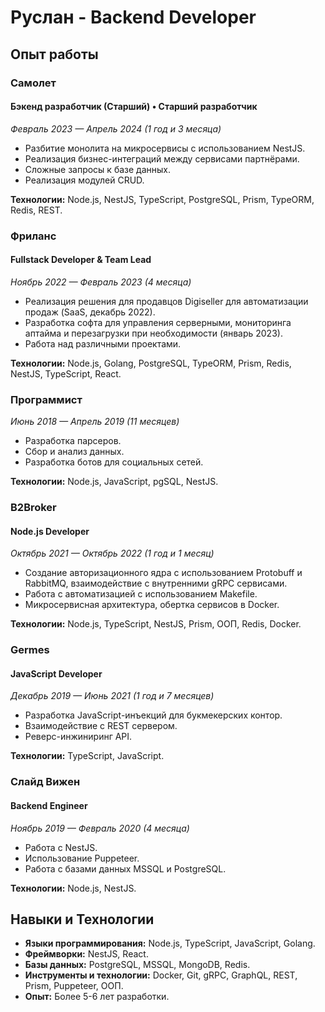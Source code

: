 # Руслан - Backend Developer

## Опыт работы

### Самолет
#### Бэкенд разработчик (Старший) • Старший разработчик
*Февраль 2023 — Апрель 2024 (1 год и 3 месяца)*

- Разбитие монолита на микросервисы с использованием NestJS.
- Реализация бизнес-интеграций между сервисами партнёрами.
- Сложные запросы к базе данных.
- Реализация модулей CRUD.

**Технологии:** Node.js, NestJS, TypeScript, PostgreSQL, Prism, TypeORM, Redis, REST.

### Фриланс
#### Fullstack Developer & Team Lead
*Ноябрь 2022 — Февраль 2023 (4 месяца)*

- Реализация решения для продавцов Digiseller для автоматизации продаж (SaaS, декабрь 2022).
- Разработка софта для управления серверными, мониторинга аптайма и перезагрузки при необходимости (январь 2023).
- Работа над различными проектами.

**Технологии:** Node.js, Golang, PostgreSQL, TypeORM, Prism, Redis, NestJS, TypeScript, React.

### Программист
*Июнь 2018 — Апрель 2019 (11 месяцев)*

- Разработка парсеров.
- Сбор и анализ данных.
- Разработка ботов для социальных сетей.

**Технологии:** Node.js, JavaScript, pgSQL, NestJS.

### B2Broker
#### Node.js Developer
*Октябрь 2021 — Октябрь 2022 (1 год и 1 месяц)*

- Создание авторизационного ядра с использованием Protobuff и RabbitMQ, взаимодействие с внутренними gRPC сервисами.
- Работа с автоматизацией с использованием Makefile.
- Микросервисная архитектура, обертка сервисов в Docker.

**Технологии:** Node.js, TypeScript, NestJS, Prism, ООП, Redis, Docker.

### Germes
#### JavaScript Developer
*Декабрь 2019 — Июнь 2021 (1 год и 7 месяцев)*

- Разработка JavaScript-инъекций для букмекерских контор.
- Взаимодействие с REST сервером.
- Реверс-инжиниринг API.

**Технологии:** TypeScript, JavaScript.

### Слайд Вижен
#### Backend Engineer
*Ноябрь 2019 — Февраль 2020 (4 месяца)*

- Работа с NestJS.
- Использование Puppeteer.
- Работа с базами данных MSSQL и PostgreSQL.

**Технологии:** Node.js, NestJS.

## Навыки и Технологии

- **Языки программирования:** Node.js, TypeScript, JavaScript, Golang.
- **Фреймворки:** NestJS, React.
- **Базы данных:** PostgreSQL, MSSQL, MongoDB, Redis.
- **Инструменты и технологии:** Docker, Git, gRPC, GraphQL, REST, Prism, Puppeteer, ООП.
- **Опыт:** Более 5-6 лет разработки.

